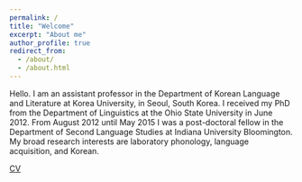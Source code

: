 ```yaml
---
permalink: /
title: "Welcome"
excerpt: "About me"
author_profile: true
redirect_from: 
  - /about/
  - /about.html
---
```


Hello. I am an assistant professor in the Department of Korean Language and Literature at Korea University, in Seoul, South Korea. I received my PhD from the Department of Linguistics at the Ohio State University in June 2012. From August 2012 until May 2015 I was a post-doctoral fellow in the Department of Second Language Studies at Indiana University Bloomington. My broad research interests are laboratory phonology, language acquisition, and Korean.

[CV](http://jjholliday.github.io/files/cv.pdf)
